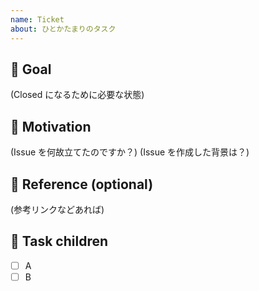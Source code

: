 ```yaml
---
name: Ticket
about: ひとかたまりのタスク
---
```


## 🎉 Goal

(Closed になるために必要な状態)

## 💪 Motivation

(Issue を何故立てたのですか？)
(Issue を作成した背景は？)

## 📖 Reference (optional)

(参考リンクなどあれば)

## 📎 Task children

- [ ] A
- [ ] B
